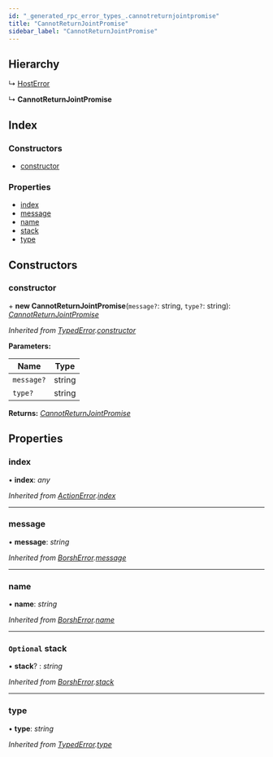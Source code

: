 ```yaml
---
id: "_generated_rpc_error_types_.cannotreturnjointpromise"
title: "CannotReturnJointPromise"
sidebar_label: "CannotReturnJointPromise"
---
```


## Hierarchy

  ↳ [HostError](_generated_rpc_error_types_.hosterror.md)

  ↳ **CannotReturnJointPromise**

## Index

### Constructors

* [constructor](_generated_rpc_error_types_.cannotreturnjointpromise.md#constructor)

### Properties

* [index](_generated_rpc_error_types_.cannotreturnjointpromise.md#index)
* [message](_generated_rpc_error_types_.cannotreturnjointpromise.md#message)
* [name](_generated_rpc_error_types_.cannotreturnjointpromise.md#name)
* [stack](_generated_rpc_error_types_.cannotreturnjointpromise.md#optional-stack)
* [type](_generated_rpc_error_types_.cannotreturnjointpromise.md#type)

## Constructors

###  constructor

\+ **new CannotReturnJointPromise**(`message?`: string, `type?`: string): *[CannotReturnJointPromise](_generated_rpc_error_types_.cannotreturnjointpromise.md)*

*Inherited from [TypedError](_utils_errors_.typederror.md).[constructor](_utils_errors_.typederror.md#constructor)*

**Parameters:**

Name | Type |
------ | ------ |
`message?` | string |
`type?` | string |

**Returns:** *[CannotReturnJointPromise](_generated_rpc_error_types_.cannotreturnjointpromise.md)*

## Properties

###  index

• **index**: *any*

*Inherited from [ActionError](_generated_rpc_error_types_.actionerror.md).[index](_generated_rpc_error_types_.actionerror.md#index)*

___

###  message

• **message**: *string*

*Inherited from [BorshError](_utils_serialize_.borsherror.md).[message](_utils_serialize_.borsherror.md#message)*

___

###  name

• **name**: *string*

*Inherited from [BorshError](_utils_serialize_.borsherror.md).[name](_utils_serialize_.borsherror.md#name)*

___

### `Optional` stack

• **stack**? : *string*

*Inherited from [BorshError](_utils_serialize_.borsherror.md).[stack](_utils_serialize_.borsherror.md#optional-stack)*

___

###  type

• **type**: *string*

*Inherited from [TypedError](_utils_errors_.typederror.md).[type](_utils_errors_.typederror.md#type)*
